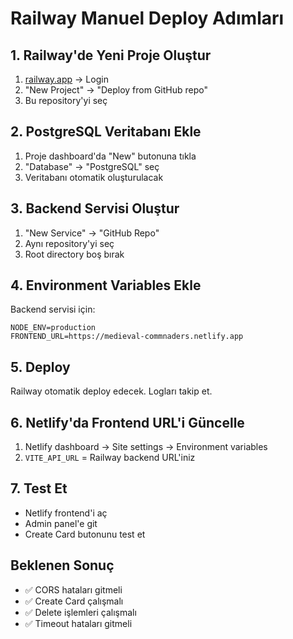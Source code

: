 # Railway Manuel Deploy Adımları

## 1. Railway'de Yeni Proje Oluştur

1. [railway.app](https://railway.app) → Login
2. "New Project" → "Deploy from GitHub repo"
3. Bu repository'yi seç

## 2. PostgreSQL Veritabanı Ekle

1. Proje dashboard'da "New" butonuna tıkla
2. "Database" → "PostgreSQL" seç
3. Veritabanı otomatik oluşturulacak

## 3. Backend Servisi Oluştur

1. "New Service" → "GitHub Repo"
2. Aynı repository'yi seç
3. Root directory boş bırak

## 4. Environment Variables Ekle

Backend servisi için:

```
NODE_ENV=production
FRONTEND_URL=https://medieval-commnaders.netlify.app
```

## 5. Deploy

Railway otomatik deploy edecek. Logları takip et.

## 6. Netlify'da Frontend URL'i Güncelle

1. Netlify dashboard → Site settings → Environment variables
2. `VITE_API_URL` = Railway backend URL'iniz

## 7. Test Et

- Netlify frontend'i aç
- Admin panel'e git
- Create Card butonunu test et

## Beklenen Sonuç

- ✅ CORS hataları gitmeli
- ✅ Create Card çalışmalı
- ✅ Delete işlemleri çalışmalı
- ✅ Timeout hataları gitmeli
